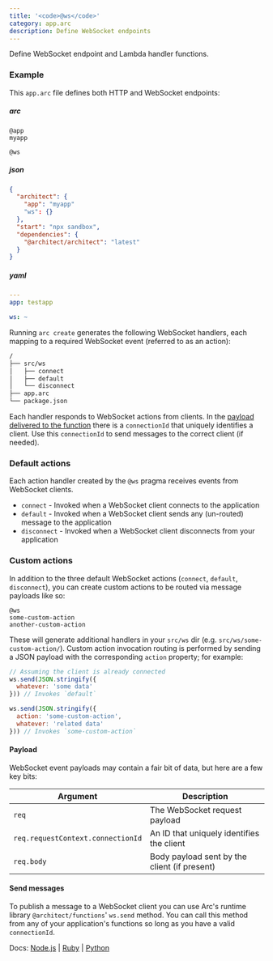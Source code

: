 ```yaml
---
title: '<code>@ws</code>'
category: app.arc
description: Define WebSocket endpoints
---
```


Define WebSocket endpoint and Lambda handler functions.

### Example

This `app.arc` file defines both HTTP and WebSocket endpoints:

<arc-viewer default-tab=arc>
<div slot=contents>

<arc-tab label=arc>
<h5>arc</h5>
<div slot=content>

```arc
@app
myapp

@ws
```

</div>
</arc-tab>

<arc-tab label=json>
<h5>json</h5>
<div slot=content>

```json
{
  "architect": {
    "app": "myapp"
    "ws": {}
  },
  "start": "npx sandbox",
  "dependencies": {
    "@architect/architect": "latest"
  }
}
```

</div>
</arc-tab>

<arc-tab label=yaml>
<h5>yaml</h5>
<div slot=content>

```yaml
---
app: testapp

ws: ~
```

</div>
</arc-tab>

</div>
</arc-viewer>

Running `arc create` generates the following WebSocket handlers, each mapping to a required WebSocket event (referred to as an action):

```bash
/
├── src/ws
│   ├── connect
│   ├── default
│   └── disconnect
├── app.arc
└── package.json
```

Each handler responds to WebSocket actions from clients. In the [payload delivered to the function](#function-payload) there is a `connectionId` that uniquely identifies a client. Use this `connectionId` to send messages to the correct client (if needed).


### Default actions

Each action handler created by the `@ws` pragma receives events from WebSocket clients.

- `connect` - Invoked when a WebSocket client connects to the application
- `default` - Invoked when a WebSocket client sends any (un-routed) message to the application
- `disconnect` - Invoked when a WebSocket client disconnects from your application


### Custom actions

In addition to the three default WebSocket actions (`connect`, `default`, `disconnect`), you can create custom actions to be routed via message payloads like so:

```arc
@ws
some-custom-action
another-custom-action
```

These will generate additional handlers in your `src/ws` dir (e.g. `src/ws/some-custom-action/`). Custom action invocation routing is performed by sending a JSON payload with the corresponding `action` property; for example:

```js
// Assuming the client is already connected
ws.send(JSON.stringify({
  whatever: 'some data'
})) // Invokes `default`

ws.send(JSON.stringify({
  action: 'some-custom-action',
  whatever: 'related data'
})) // Invokes `some-custom-action`
```


#### Payload

WebSocket event payloads may contain a fair bit of data, but here are a few key bits:

| Argument | Description |
| --- | --- |
| `req` | The WebSocket request payload |
| `req.requestContext.connectionId` | An ID that uniquely identifies the client |
| `req.body` | Body payload sent by the client (if present) |


#### Send messages

To publish a message to a WebSocket client you can use Arc's runtime library `@architect/functions`' `ws.send` method. You can call this method from any of your application's functions so long as you have a valid `connectionId`.

Docs: [Node.js](/docs/en/reference/runtime-helpers/node.js#arc.ws) | [Ruby](/docs/en/reference/runtime-helpers/ruby#arc.ws) | [Python](/docs/en/reference/runtime-helpers/python#arc.ws)
